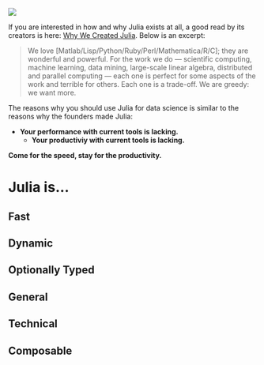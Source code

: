 ![](https://github.com/JuliaGraphics/julia-logo-graphics/raw/master/images/julia-logo-325-by-225.png)

If you are interested in how and why Julia exists at all, a good read by its creators is here: [Why We Created Julia](https://julialang.org/blog/2012/02/why-we-created-julia).  Below is  an excerpt:

> We love [Matlab/Lisp/Python/Ruby/Perl/Mathematica/R/C]; they are wonderful and powerful. For the work we do — scientific computing, machine learning, data mining, large-scale linear algebra, distributed and parallel computing — each one is perfect for some aspects of the work and terrible for others. Each one is a trade-off.  We are greedy: we want more.

The reasons why you should use Julia for data science is similar to the reasons why the founders made Julia:

* **Your performance with current tools is lacking.**
  * **Your productiviy with current tools is lacking.**

**Come for the speed, stay for the productivity.**

# Julia is...

## Fast

## Dynamic

## Optionally Typed

## General

## Technical

## Composable


